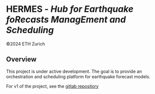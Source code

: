 # HERMES - *Hub for Earthquake foRecasts ManagEment and Scheduling*
©2024 ETH Zurich

## Overview
This project is under active development. The goal is to provide an orchestration and scheduling platform for earthquake forecast models. 

For v1 of the project, see the [gitlab repository](https://gitlab.seismo.ethz.ch/indu/rt-ramsis)